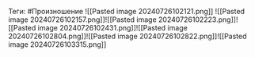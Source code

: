 Теги: #Произношение 
![[Pasted image 20240726102121.png]]
![[Pasted image 20240726102157.png]]![[Pasted image 20240726102223.png]]![[Pasted image 20240726102431.png]]![[Pasted image 20240726102804.png]]![[Pasted image 20240726102822.png]]![[Pasted image 20240726103315.png]]
